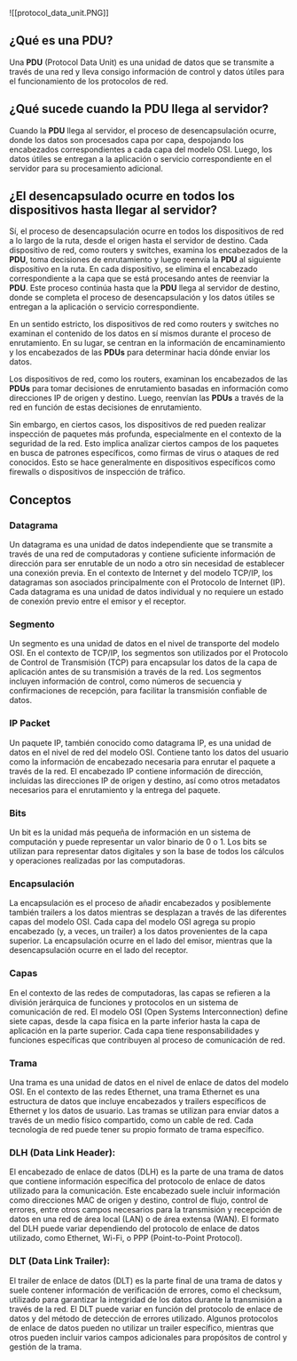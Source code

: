 ![[protocol_data_unit.PNG]]

## ¿Qué es una PDU?

Una **PDU** (Protocol Data Unit) es una unidad de datos que se transmite a través de una red y lleva consigo información de control y datos útiles para el funcionamiento de los protocolos de red.

## ¿Qué sucede cuando la PDU llega al servidor?

Cuando la **PDU** llega al servidor, el proceso de desencapsulación ocurre, donde los datos son procesados capa por capa, despojando los encabezados correspondientes a cada capa del modelo OSI. Luego, los datos útiles se entregan a la aplicación o servicio correspondiente en el servidor para su procesamiento adicional.

## ¿El desencapsulado ocurre en todos los dispositivos hasta llegar al servidor?

Sí, el proceso de desencapsulación ocurre en todos los dispositivos de red a lo largo de la ruta, desde el origen hasta el servidor de destino. Cada dispositivo de red, como routers y switches, examina los encabezados de la **PDU**, toma decisiones de enrutamiento y luego reenvía la **PDU** al siguiente dispositivo en la ruta. En cada dispositivo, se elimina el encabezado correspondiente a la capa que se está procesando antes de reenviar la **PDU**. Este proceso continúa hasta que la **PDU** llega al servidor de destino, donde se completa el proceso de desencapsulación y los datos útiles se entregan a la aplicación o servicio correspondiente.

En un sentido estricto, los dispositivos de red como routers y switches no examinan el contenido de los datos en sí mismos durante el proceso de enrutamiento. En su lugar, se centran en la información de encaminamiento y los encabezados de las **PDUs** para determinar hacia dónde enviar los datos.

Los dispositivos de red, como los routers, examinan los encabezados de las **PDUs** para tomar decisiones de enrutamiento basadas en información como direcciones IP de origen y destino. Luego, reenvían las **PDUs** a través de la red en función de estas decisiones de enrutamiento.

Sin embargo, en ciertos casos, los dispositivos de red pueden realizar inspección de paquetes más profunda, especialmente en el contexto de la seguridad de la red. Esto implica analizar ciertos campos de los paquetes en busca de patrones específicos, como firmas de virus o ataques de red conocidos. Esto se hace generalmente en dispositivos específicos como firewalls o dispositivos de inspección de tráfico.

## Conceptos

### **Datagrama**
Un datagrama es una unidad de datos independiente que se transmite a través de una red de computadoras y contiene suficiente información de dirección para ser enrutable de un nodo a otro sin necesidad de establecer una conexión previa. En el contexto de Internet y del modelo TCP/IP, los datagramas son asociados principalmente con el Protocolo de Internet (IP). Cada datagrama es una unidad de datos individual y no requiere un estado de conexión previo entre el emisor y el receptor.
### **Segmento**
Un segmento es una unidad de datos en el nivel de transporte del modelo OSI. En el contexto de TCP/IP, los segmentos son utilizados por el Protocolo de Control de Transmisión (TCP) para encapsular los datos de la capa de aplicación antes de su transmisión a través de la red. Los segmentos incluyen información de control, como números de secuencia y confirmaciones de recepción, para facilitar la transmisión confiable de datos.
### **IP Packet**
Un paquete IP, también conocido como datagrama IP, es una unidad de datos en el nivel de red del modelo OSI. Contiene tanto los datos del usuario como la información de encabezado necesaria para enrutar el paquete a través de la red. El encabezado IP contiene información de dirección, incluidas las direcciones IP de origen y destino, así como otros metadatos necesarios para el enrutamiento y la entrega del paquete.
### **Bits**
Un bit es la unidad más pequeña de información en un sistema de computación y puede representar un valor binario de 0 o 1. Los bits se utilizan para representar datos digitales y son la base de todos los cálculos y operaciones realizadas por las computadoras.
### **Encapsulación**
La encapsulación es el proceso de añadir encabezados y posiblemente también trailers a los datos mientras se desplazan a través de las diferentes capas del modelo OSI. Cada capa del modelo OSI agrega su propio encabezado (y, a veces, un trailer) a los datos provenientes de la capa superior. La encapsulación ocurre en el lado del emisor, mientras que la desencapsulación ocurre en el lado del receptor.
### **Capas**
En el contexto de las redes de computadoras, las capas se refieren a la división jerárquica de funciones y protocolos en un sistema de comunicación de red. El modelo OSI (Open Systems Interconnection) define siete capas, desde la capa física en la parte inferior hasta la capa de aplicación en la parte superior. Cada capa tiene responsabilidades y funciones específicas que contribuyen al proceso de comunicación de red.
### Trama
Una trama es una unidad de datos en el nivel de enlace de datos del modelo OSI. En el contexto de las redes Ethernet, una trama Ethernet es una estructura de datos que incluye encabezados y trailers específicos de Ethernet y los datos de usuario. Las tramas se utilizan para enviar datos a través de un medio físico compartido, como un cable de red. Cada tecnología de red puede tener su propio formato de trama específico.
### **DLH (Data Link Header)**:
 El encabezado de enlace de datos (DLH) es la parte de una trama de datos que contiene información específica del protocolo de enlace de datos utilizado para la comunicación. Este encabezado suele incluir información como direcciones MAC de origen y destino, control de flujo, control de errores, entre otros campos necesarios para la transmisión y recepción de datos en una red de área local (LAN) o de área extensa (WAN). El formato del DLH puede variar dependiendo del protocolo de enlace de datos utilizado, como Ethernet, Wi-Fi, o PPP (Point-to-Point Protocol).
### **DLT (Data Link Trailer)**:
El trailer de enlace de datos (DLT) es la parte final de una trama de datos y suele contener información de verificación de errores, como el checksum, utilizado para garantizar la integridad de los datos durante la transmisión a través de la red. El DLT puede variar en función del protocolo de enlace de datos y del método de detección de errores utilizado. Algunos protocolos de enlace de datos pueden no utilizar un trailer específico, mientras que otros pueden incluir varios campos adicionales para propósitos de control y gestión de la trama.